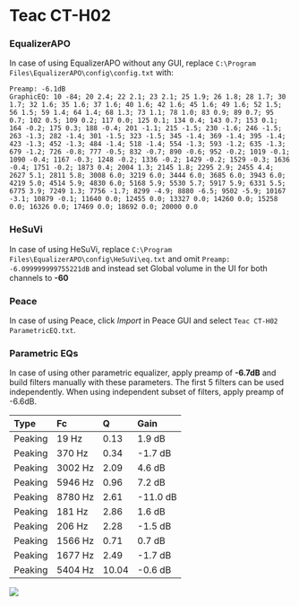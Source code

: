 # Teac CT-H02

### EqualizerAPO
In case of using EqualizerAPO without any GUI, replace `C:\Program Files\EqualizerAPO\config\config.txt`
with:
```
Preamp: -6.1dB
GraphicEQ: 10 -84; 20 2.4; 22 2.1; 23 2.1; 25 1.9; 26 1.8; 28 1.7; 30 1.7; 32 1.6; 35 1.6; 37 1.6; 40 1.6; 42 1.6; 45 1.6; 49 1.6; 52 1.5; 56 1.5; 59 1.4; 64 1.4; 68 1.3; 73 1.1; 78 1.0; 83 0.9; 89 0.7; 95 0.7; 102 0.5; 109 0.2; 117 0.0; 125 0.1; 134 0.4; 143 0.7; 153 0.1; 164 -0.2; 175 0.3; 188 -0.4; 201 -1.1; 215 -1.5; 230 -1.6; 246 -1.5; 263 -1.3; 282 -1.4; 301 -1.5; 323 -1.5; 345 -1.4; 369 -1.4; 395 -1.4; 423 -1.3; 452 -1.3; 484 -1.4; 518 -1.4; 554 -1.3; 593 -1.2; 635 -1.3; 679 -1.2; 726 -0.8; 777 -0.5; 832 -0.7; 890 -0.6; 952 -0.2; 1019 -0.1; 1090 -0.4; 1167 -0.3; 1248 -0.2; 1336 -0.2; 1429 -0.2; 1529 -0.3; 1636 -0.4; 1751 -0.2; 1873 0.4; 2004 1.3; 2145 1.8; 2295 2.9; 2455 4.4; 2627 5.1; 2811 5.8; 3008 6.0; 3219 6.0; 3444 6.0; 3685 6.0; 3943 6.0; 4219 5.0; 4514 5.9; 4830 6.0; 5168 5.9; 5530 5.7; 5917 5.9; 6331 5.5; 6775 3.9; 7249 1.3; 7756 -1.7; 8299 -4.9; 8880 -6.5; 9502 -5.9; 10167 -3.1; 10879 -0.1; 11640 0.0; 12455 0.0; 13327 0.0; 14260 0.0; 15258 0.0; 16326 0.0; 17469 0.0; 18692 0.0; 20000 0.0
```

### HeSuVi
In case of using HeSuVi, replace `C:\Program Files\EqualizerAPO\config\HeSuVi\eq.txt` and omit `Preamp:
-6.099999999755221dB` and instead set Global volume in the UI for both channels to **-60**

### Peace
In case of using Peace, click *Import* in Peace GUI and select `Teac CT-H02 ParametricEQ.txt`.

### Parametric EQs
In case of using other parametric equalizer, apply preamp of **-6.7dB** and build filters manually
with these parameters. The first 5 filters can be used independently.
When using independent subset of filters, apply preamp of -6.6dB.

| Type    | Fc      |     Q | Gain     |
|:--------|:--------|:------|:---------|
| Peaking | 19 Hz   |  0.13 | 1.9 dB   |
| Peaking | 370 Hz  |  0.34 | -1.7 dB  |
| Peaking | 3002 Hz |  2.09 | 4.6 dB   |
| Peaking | 5946 Hz |  0.96 | 7.2 dB   |
| Peaking | 8780 Hz |  2.61 | -11.0 dB |
| Peaking | 181 Hz  |  2.86 | 1.6 dB   |
| Peaking | 206 Hz  |  2.28 | -1.5 dB  |
| Peaking | 1566 Hz |  0.71 | 0.7 dB   |
| Peaking | 1677 Hz |  2.49 | -1.7 dB  |
| Peaking | 5404 Hz | 10.04 | -0.6 dB  |

![](https://raw.githubusercontent.com/jaakkopasanen/AutoEq/master/results/innerfidelity/sbaf-serious/Teac%20CT-H02/Teac%20CT-H02.png)